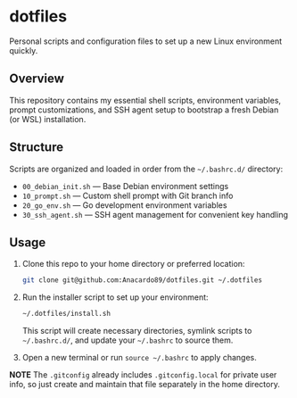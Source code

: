 # dotfiles

Personal scripts and configuration files to set up a new Linux environment quickly.

## Overview

This repository contains my essential shell scripts, environment variables, prompt customizations, and SSH agent setup to bootstrap a fresh Debian (or WSL) installation.

## Structure

Scripts are organized and loaded in order from the `~/.bashrc.d/` directory:

- `00_debian_init.sh` — Base Debian environment settings
- `10_prompt.sh` — Custom shell prompt with Git branch info
- `20_go_env.sh` — Go development environment variables
- `30_ssh_agent.sh` — SSH agent management for convenient key handling

## Usage

1. Clone this repo to your home directory or preferred location:

   ```bash
   git clone git@github.com:Anacardo89/dotfiles.git ~/.dotfiles
   ```

2. Run the installer script to set up your environment:

    ```bash
    ~/.dotfiles/install.sh
    ```
   This script will create necessary directories, symlink scripts to `~/.bashrc.d/`, and update your `~/.bashrc` to source them.

3. Open a new terminal or run `source ~/.bashrc` to apply changes.

**NOTE** The `.gitconfig` already includes `.gitconfig.local` for private user info, so just create and maintain that file separately in the home directory.
